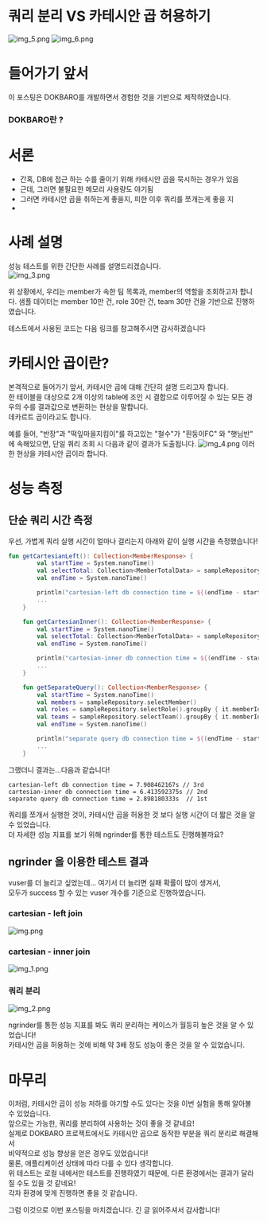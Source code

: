 # 쿼리 분리 VS 카테시안 곱 허용하기
![img_5.png](img_5.png)
![img_6.png](img_6.png)

# 들어가기 앞서
이 포스팅은 DOKBARO를 개발하면서 경험한 것을 기반으로 제작하였습니다.
### DOKBARO란 ?


# 서론
- 간혹, DB에 접근 하는 수를 줄이기 위해 카테시안 곱을 묵시하는 경우가 있음
- 근데, 그러면 불필요한 메모리 사용량도 야기됨
- 그러면 카테시안 곱을 취하는게 좋을지, 피한 이후 쿼리를 쪼개는게 좋을 지
- 

# 사례 설명
성능 테스트를 위한 간단한 사례를 설명드리겠습니다.  
![img_3.png](img_3.png)

위 상황에서, 우리는 member가 속한 팀 목록과, member의 역할을 조회하고자 합니다.
샘플 데이터는 member 10만 건, role 30만 건, team 30만 건을 기반으로 진행하였습니다.

테스트에서 사용된 코드는 다음 링크를 참고해주시면 감사하겠습니다

# 카테시안 곱이란?
본격적으로 들어가기 앞서, 카테시안 곱에 대해 간단히 설명 드리고자 합니다.  
한 테이블을 대상으로 2개 이상의 table에 조인 시 결합으로 이루어질 수 있는 모든 경우의 수를 결과값으로 변환하는 현상을 말합니다.  
데카르트 곱이라고도 합니다.

예를 들어, "반장"과 "떡잎마을지킴이"를 하고있는 "철수"가 "흰둥이FC" 와 "햇님반" 에 속해있으면, 단일 쿼리 조회 시 다음과 같이 결과가 도출됩니다.
![img_4.png](img_4.png)
이러한 현상을 카테시안 곱이라 합니다.


# 성능 측정
## 단순 쿼리 시간 측정
우선, 가볍게 쿼리 실행 시간이 얼마나 걸리는지 아래와 같이 실행 시간을 측정했습니다!
```kotlin
fun getCartesianLeft(): Collection<MemberResponse> {
        val startTime = System.nanoTime()
        val selectTotal: Collection<MemberTotalData> = sampleRepository.selectTotalLeftJoin()
        val endTime = System.nanoTime()

        println("cartesian-left db connection time = ${(endTime - startTime) / 1000000000.0}s")
        ...
    }

    fun getCartesianInner(): Collection<MemberResponse> {
        val startTime = System.nanoTime()
        val selectTotal: Collection<MemberTotalData> = sampleRepository.selectTotalInnerJoin()
        val endTime = System.nanoTime()

        println("cartesian-inner db connection time = ${(endTime - startTime) / 1000000000.0}s")
        ...
    }

    fun getSeparateQuery(): Collection<MemberResponse> {
        val startTime = System.nanoTime()
        val members = sampleRepository.selectMember()
        val roles = sampleRepository.selectRole().groupBy { it.memberId }
        val teams = sampleRepository.selectTeam().groupBy { it.memberId }
        val endTime = System.nanoTime()

        println("separate query db connection time = ${(endTime - startTime) / 1000000000.0}s")
        ...
    }
```
그랬더니 결과는...다음과 같습니다!

```
cartesian-left db connection time = 7.908462167s // 3rd
cartesian-inner db connection time = 6.413592375s // 2nd
separate query db connection time = 2.898180333s  // 1st
```

쿼리를 쪼개서 실행한 것이, 카테시안 곱을 허용한 것 보다 실행 시간이 더 짧은 것을 알 수 있었습니다.   
더 자세한 성능 지표를 보기 위해 ngrinder를 통한 테스트도 진행해볼까요?

## ngrinder 을 이용한 테스트 결과
vuser를 더 늘리고 싶었는데... 여기서 더 늘리면 실패 확률이 많이 생겨서,  
모두가 success 할 수 있는 vuser 개수를 기준으로 진행하였습니다.

### cartesian - left join 
![img.png](img.png)
### cartesian - inner join
![img_1.png](img_1.png)
### 쿼리 분리
![img_2.png](img_2.png)

ngrinder를 통한 성능 지표를 봐도 쿼리 분리하는 케이스가 월등히 높은 것을 알 수 있었습니다!  
카테시안 곱을 허용하는 것에 비해 약 3배 정도 성능이 좋은 것을 알 수 있었습니다.

# 마무리
이처럼, 카테시안 곱이 성능 저하를 야기할 수도 있다는 것을 이번 실험을 통해 알아볼 수 있었습니다.  
앞으로는 가능한, 쿼리를 분리하여 사용하는 것이 좋을 것 같네요!  
실제로 DOKBARO 프로젝트에서도 카테시안 곱으로 동작한 부분을 쿼리 분리로 해결해서  
비약적으로 성능 향상을 얻은 경우도 있었습니다!  
물론, 애플리케이션 상태에 따라 다를 수 있다 생각합니다.  
위 테스트는 로컬 내에서만 테스트를 진행하였기 때문에, 다른 환경에서는 결과가 달라질 수도 있을 것 같네요!  
각자 환경에 맞게 진행하면 좋을 것 같습니다.  

그럼 이것으로 이번 포스팅을 마치겠습니다. 긴 글 읽어주셔서 감사합니다!